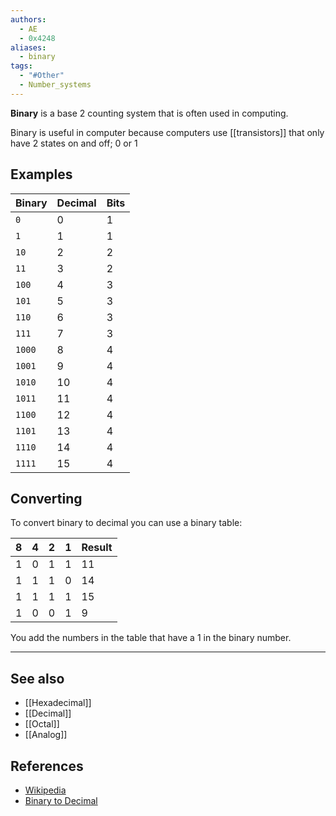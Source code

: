 ```yaml
---
authors:
  - AE
  - 0x4248
aliases:
  - binary
tags:
  - "#Other"
  - Number_systems
---
```

**Binary** is a base 2 counting system that is often used in  computing.

Binary is useful in computer because computers use [[transistors]] that only have 2 states on and off; 0 or 1

## Examples

| Binary | Decimal | Bits |
| ------ | ------- | ---- |
| `0`    | 0       | 1    |
| `1`    | 1       | 1    |
| `10`   | 2       | 2    |
| `11`   | 3       | 2    |
| `100`  | 4       | 3    |
| `101`  | 5       | 3    |
| `110`  | 6       | 3    |
| `111`  | 7       | 3    |
| `1000` | 8       | 4    |
| `1001` | 9       | 4    |
| `1010` | 10      | 4    |
| `1011` | 11      | 4    |
| `1100` | 12      | 4    |
| `1101` | 13      | 4    |
| `1110` | 14      | 4    |
| `1111` | 15      | 4    |

## Converting
To convert binary to decimal you can use a binary table:

| 8 | 4 | 2 | 1 | Result |
| - | - | - | - | ------ |
| 1 | 0 | 1 | 1 | 11     |
| 1 | 1 | 1 | 0 | 14     |
| 1 | 1 | 1 | 1 | 15     |
| 1 | 0 | 0 | 1 | 9      |

You add the numbers in the table that have a 1 in the binary number.

---
## See also
- [[Hexadecimal]]
- [[Decimal]]
- [[Octal]]
- [[Analog]]

## References
- [Wikipedia](https://en.wikipedia.org/wiki/Binary_number)
- [Binary to Decimal](https://www.rapidtables.com/convert/number/binary-to-decimal.html)